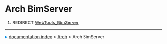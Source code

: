 # Arch BimServer
1.  REDIRECT [WebTools_BimServer](WebTools_BimServer.md)



---
![](images/Right_arrow.png) [documentation index](../README.md) > [Arch](Arch_Workbench.md) > Arch BimServer
